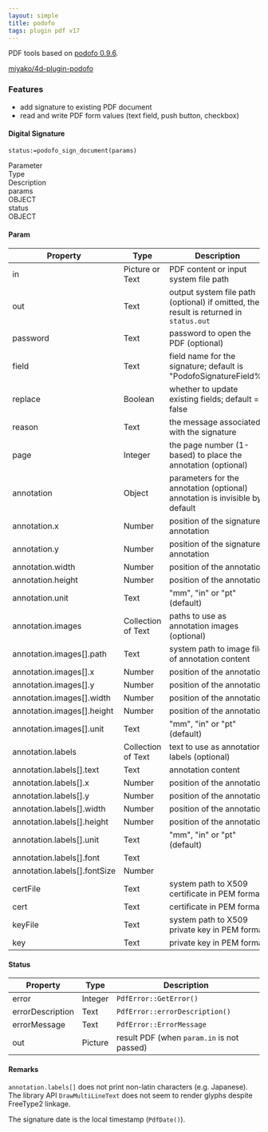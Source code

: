 ```yaml
---
layout: simple
title: podofo
tags: plugin pdf v17
---
```


PDF tools based on [podofo 0.9.6](http://podofo.sourceforge.net).

<!--more-->

[miyako/4d-plugin-podofo](https://github.com/miyako/4d-plugin-podofo/)

### Features 

* add signature to existing PDF document
* read and write PDF form values (text field, push button, checkbox)

#### Digital Signature

```
status:=podofo_sign_document(params)
```

<div class="grid">
  <div class="syntax-th cell cell--2">Parameter</div>
  <div class="syntax-th cell cell--2">Type</div>
  <div class="syntax-th cell cell--8">Description</div>
  <div class="syntax-td cell cell--2">params</div>
  <div class="syntax-td cell cell--2">OBJECT</div>
  <div class="syntax-td cell cell--8"></div>      
  <div class="syntax-td cell cell--2">status</div>
  <div class="syntax-td cell cell--2">OBJECT</div>
  <div class="syntax-td cell cell--8"></div>          
</div>

#### Param

Property|Type|Description
------------|------|----
in | Picture or Text|PDF content or input system file path
out |Text|output system file path (optional) if omitted, the result is returned in `status.out`
password |Text|password to open the PDF (optional)
field |Text|field name for the signature; default is "PodofoSignatureField%"
replace |Boolean|whether to update existing fields; default = false
reason |Text|the message associated with the signature
page |Integer|the page number (1-based) to place the annotation (optional)
annotation |Object|parameters for the annotation (optional) annotation is invisible by default
annotation.x |Number|position of the signature annotation
annotation.y |Number|position of the signature annotation
annotation.width |Number|position of the annotation
annotation.height |Number|position of the annotation
annotation.unit |Text|"mm", "in" or "pt" (default)
annotation.images |Collection of Text|paths to use as annotation images (optional)
annotation.images[].path|Text|system path to image file of annotation content
annotation.images[].x|Number|position of the annotation
annotation.images[].y|Number|position of the annotation
annotation.images[].width|Number|position of the annotation
annotation.images[].height|Number|position of the annotation
annotation.images[].unit|Text|"mm", "in" or "pt" (default)
annotation.labels |Collection of Text|text to use as annotation labels (optional)
annotation.labels[].text|Text|annotation content
annotation.labels[].x|Number|position of the annotation
annotation.labels[].y|Number|position of the annotation
annotation.labels[].width|Number|position of the annotation
annotation.labels[].height|Number|position of the annotation
annotation.labels[].unit|Text|"mm", "in" or "pt" (default)
annotation.labels[].font|Text|
annotation.labels[].fontSize|Number|
certFile |Text|system path to X509 certificate in PEM format
cert |Text|certificate in PEM format
keyFile |Text|system path to X509 private key in PEM format
key |Text|private key in PEM format

#### Status

Property|Type|Description
------------|------|----
error | Integer|`PdfError::GetError()`
errorDescription | Text|`PdfError::errorDescription()`
errorMessage | Text|`PdfError::ErrorMessage`
out | Picture|result PDF (when `param.in` is not passed)

#### Remarks 

`annotation.labels[]` does not print non-latin characters (e.g. Japanese). The library API `DrawMultiLineText` does not seem to render glyphs despite FreeType2 linkage.

The signature date is the local timestamp (`PdfDate()`).



